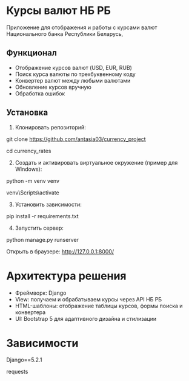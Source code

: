 # Курсы валют НБ РБ

Приложение для отображения и работы с курсами валют Национального банка Республики Беларусь,

## Функционал

- Отображение курсов валют (USD, EUR, RUB)
- Поиск курса валюты по трехбуквенному коду
- Конвертер валют между любыми валютами
- Обновление курсов вручную
- Обработка ошибок

## Установка

1. Клонировать репозиторий:

git clone https://github.com/antasia03/currency_project

cd currency_rates

2. Создать и активировать виртуальное окружение (пример для Windows):

python -m venv venv

venv\Scripts\activate

3. Установить зависимости:

pip install -r requirements.txt

4. Запустить сервер:

python manage.py runserver

Открыть в браузере: http://127.0.0.1:8000/

# Архитектура решения
- Фреймворк: Django
- View: получаем и обрабатываем курсы через API НБ РБ
- HTML-шаблоны: отображение таблицы курсов, формы поиска и конвертера
- UI: Bootstrap 5 для адаптивного дизайна и стилизации

# Зависимости
Django==5.2.1

requests
